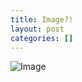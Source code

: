 ```yaml
---
title: Image?!
layout: post
categories: []
---
```


![Image](https://64.media.tumblr.com/f5fc8656a348c856bbe90f5266c4e7cb/2cdcc82e2809fd7e-61/s1280x1920/f25f58d0235ff784a18a9953a317ea32045c542e.pnj)
